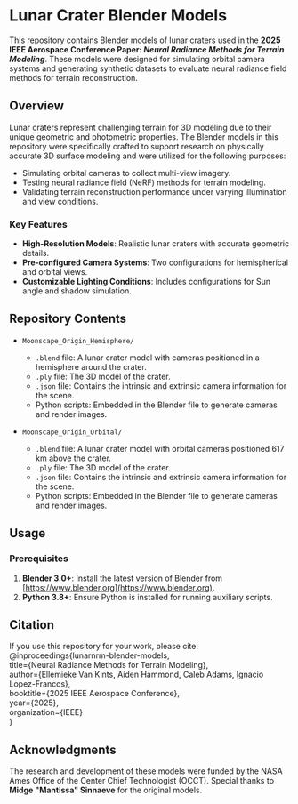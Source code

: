 # Lunar Crater Blender Models  

This repository contains Blender models of lunar craters used in the **2025 IEEE Aerospace Conference Paper: _Neural Radiance Methods for Terrain Modeling_**. These models were designed for simulating orbital camera systems and generating synthetic datasets to evaluate neural radiance field methods for terrain reconstruction.  

## Overview  

Lunar craters represent challenging terrain for 3D modeling due to their unique geometric and photometric properties. The Blender models in this repository were specifically crafted to support research on physically accurate 3D surface modeling and were utilized for the following purposes:  

- Simulating orbital cameras to collect multi-view imagery.  
- Testing neural radiance field (NeRF) methods for terrain modeling.  
- Validating terrain reconstruction performance under varying illumination and view conditions.  

### Key Features  

- **High-Resolution Models**: Realistic lunar craters with accurate geometric details.  
- **Pre-configured Camera Systems**: Two configurations for hemispherical and orbital views.  
- **Customizable Lighting Conditions**: Includes configurations for Sun angle and shadow simulation.

## Repository Contents  

- `Moonscape_Origin_Hemisphere/`  
  - `.blend` file: A lunar crater model with cameras positioned in a hemisphere around the crater.  
  - `.ply` file: The 3D model of the crater.  
  - `.json` file: Contains the intrinsic and extrinsic camera information for the scene.  
  - Python scripts: Embedded in the Blender file to generate cameras and render images.  

- `Moonscape_Origin_Orbital/`  
  - `.blend` file: A lunar crater model with orbital cameras positioned 617 km above the crater.  
  - `.ply` file: The 3D model of the crater.  
  - `.json` file: Contains the intrinsic and extrinsic camera information for the scene.  
  - Python scripts: Embedded in the Blender file to generate cameras and render images.  
 
## Usage  

### Prerequisites  

1. **Blender 3.0+**: Install the latest version of Blender from [https://www.blender.org](https://www.blender.org).  
2. **Python 3.8+**: Ensure Python is installed for running auxiliary scripts.  

## Citation  

If you use this repository for your work, please cite:
@inproceedings{lunarnrm-blender-models,  
  title={Neural Radiance Methods for Terrain Modeling},  
  author={Ellemieke Van Kints, Aiden Hammond, Caleb Adams, Ignacio Lopez-Francos},  
  booktitle={2025 IEEE Aerospace Conference},  
  year={2025},  
  organization={IEEE}  
}   

## Acknowledgments  

The research and development of these models were funded by the NASA Ames Office of the Center Chief Technologist (OCCT). Special thanks to **Midge "Mantissa" Sinnaeve** for the original models.

